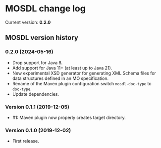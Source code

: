 MOSDL change log
================

Current version: __0.2.0__


MOSDL version history
---------------------

### 0.2.0 (2024-05-16)
- Drop support for Java 8.
- Add support for Java 11+ (at least up to Java 21).
- New experimental XSD generator for generating XML Schema files for data structures defined in an MO specification.
- Rename of the Maven plugin configuration switch `mosdl-doc-type` to `doc-type`.
- Update dependencies.

### Version 0.1.1 (2019-12-05)
- #1: Maven plugin now properly creates target directory.

### Version 0.1.0  (2019-12-02)
- First release.
